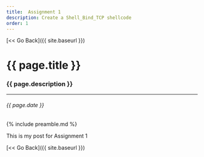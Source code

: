 ```yaml
---
title:  Assignment 1
description: Create a Shell_Bind_TCP shellcode
order: 1
---
```


[&lt;&lt; Go Back]({{ site.baseurl }})

# {{ page.title }}
### {{ page.description }}
------
###### {{ page.date }}

{% include preamble.md %}

This is my post for Assignment 1

[&lt;&lt; Go Back]({{ site.baseurl }})
